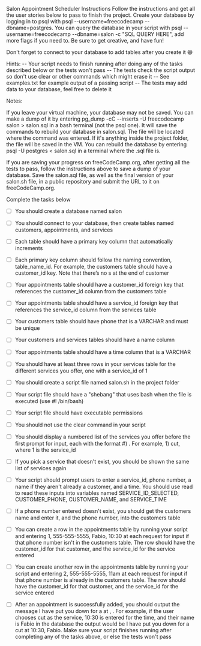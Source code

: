
Salon Appointment Scheduler
Instructions
Follow the instructions and get all the user stories below to pass to finish the project. Create your database by logging in to psql with psql --username=freecodecamp --dbname=postgres. You can query the database in your script with psql --username=freecodecamp --dbname=salon -c "SQL QUERY HERE", add more flags if you need to. Be sure to get creative, and have fun!

Don't forget to connect to your database to add tables after you create it 😄

Hints:
-- Your script needs to finish running after doing any of the tasks described below or the tests won't pass
-- The tests check the script output so don't use clear or other commands which might erase it
-- See examples.txt for example output of a passing script
-- The tests may add data to your database, feel free to delete it

Notes:

If you leave your virtual machine, your database may not be saved. You can make a dump of it by entering pg_dump -cC --inserts -U freecodecamp salon > salon.sql in a bash terminal (not the psql one). It will save the commands to rebuild your database in salon.sql. The file will be located where the command was entered. If it's anything inside the project folder, the file will be saved in the VM. You can rebuild the database by entering psql -U postgres < salon.sql in a terminal where the .sql file is.

If you are saving your progress on freeCodeCamp.org, after getting all the tests to pass, follow the instructions above to save a dump of your database. Save the salon.sql file, as well as the final version of your salon.sh file, in a public repository and submit the URL to it on freeCodeCamp.org.

Complete the tasks below

- [ ] You should create a database named salon

- [ ] You should connect to your database, then create tables named customers, appointments, and services

- [ ] Each table should have a primary key column that automatically increments

- [ ] Each primary key column should follow the naming convention, table_name_id. For example, the customers table should have a customer_id key. Note that there’s no s at the end of customer

- [ ] Your appointments table should have a customer_id foreign key that references the customer_id column from the customers table

- [ ] Your appointments table should have a service_id foreign key that references the service_id column from the services table

- [ ] Your customers table should have phone that is a VARCHAR and must be unique

- [ ] Your customers and services tables should have a name column

- [ ] Your appointments table should have a time column that is a VARCHAR

- [ ] You should have at least three rows in your services table for the different services you offer, one with a service_id of 1

- [ ] You should create a script file named salon.sh in the project folder

- [ ] Your script file should have a "shebang" that uses bash when the file is executed (use #! /bin/bash)

- [ ] Your script file should have executable permissions

- [ ] You should not use the clear command in your script

- [ ] You should display a numbered list of the services you offer before the first prompt for input, each with the format #) <service>. For example, 1) cut, where 1 is the service_id

- [ ] If you pick a service that doesn't exist, you should be shown the same list of services again

- [ ] Your script should prompt users to enter a service_id, phone number, a name if they aren't already a customer, and a time. You should use read to read these inputs into variables named SERVICE_ID_SELECTED, CUSTOMER_PHONE, CUSTOMER_NAME, and SERVICE_TIME

- [ ] If a phone number entered doesn't exist, you should get the customers name and enter it, and the phone number, into the customers table

- [ ] You can create a row in the appointments table by running your script and entering 1, 555-555-5555, Fabio, 10:30 at each request for input if that phone number isn't in the customers table. The row should have the customer_id for that customer, and the service_id for the service entered

- [ ] You can create another row in the appointments table by running your script and entering 2, 555-555-5555, 11am at each request for input if that phone number is already in the customers table. The row should have the customer_id for that customer, and the service_id for the service entered

- [ ] After an appointment is successfully added, you should output the message I have put you down for a <service> at <time>, <name>. For example, if the user chooses cut as the service, 10:30 is entered for the time, and their name is Fabio in the database the output would be I have put you down for a cut at 10:30, Fabio. Make sure your script finishes running after completing any of the tasks above, or else the tests won't pass